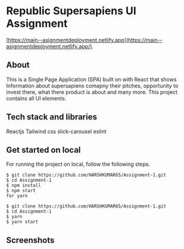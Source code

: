 # Republic Supersapiens UI Assignment 

[https://main--asignmentdeployment.netlify.app](https://main--asignmentdeployment.netlify.app/).

## About
This is a Single Page Application (SPA) built on with React that shows Information about supersapiens comapny their pitches, opportunity to invest there, what there product is about and many more. This project contains all UI elements.

## Tech stack and libraries
Reactjs
Tailwind css
slick-carousel
eslint

## Get started on local

For running the project on local, follow the following steps.
```
$ git clone https://github.com/HARSHKUMAR65/Assignment-1.git
$ cd Assignment-1
$ npm install
$ npm start
for yarn
```
```
$ git clone https://github.com/HARSHKUMAR65/Assignment-1.git
$ cd Assignment-1
$ yarn
$ yarn start
```

## Screenshots